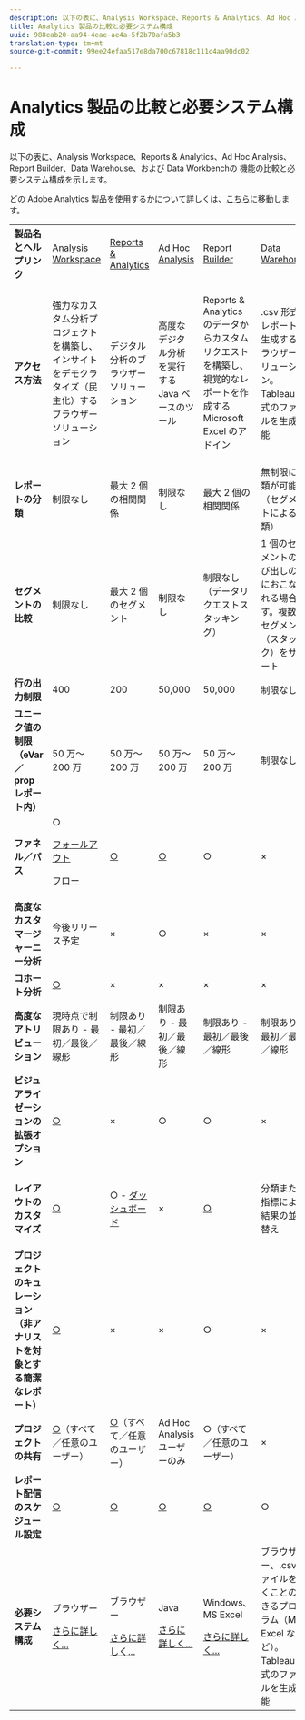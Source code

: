 ```yaml
---
description: 以下の表に、Analysis Workspace、Reports & Analytics、Ad Hoc Analysis、Report Builder、Data Warehouse、および Data Workbenchの 機能の比較と必要システム構成を示します。
title: Analytics 製品の比較と必要システム構成
uuid: 988eab20-aa94-4eae-ae4a-5f2b70afa5b3
translation-type: tm+mt
source-git-commit: 99ee24efaa517e8da700c67818c111c4aa90dc02

---
```



# Analytics 製品の比較と必要システム構成

以下の表に、Analysis Workspace、Reports &amp; Analytics、Ad Hoc Analysis、Report Builder、Data Warehouse、および Data Workbenchの 機能の比較と必要システム構成を示します。

どの Adobe Analytics 製品を使用するかについて詳しくは、[こちら](/help/admin/c-analytics-product-comparison/which-analytics-tool.md)に移動します。

<table id="table_8A42BE3253024552A170F6471B1E4D1D"> 
 <tbody> 
  <tr> 
   <td> <b>製品名とヘルプリンク</b> </td> 
   <td> <a href="https://marketing.adobe.com/resources/help/en_US/analytics/analysis-workspace/"> Analysis Workspace </a> </td> 
   <td> <a href="https://marketing.adobe.com/resources/help/en_US/sc/user/index.html"> Reports &amp; Analytics </a> </td> 
   <td> <a href="https://marketing.adobe.com/resources/help/en_US/dsc/"> Ad Hoc Analysis </a> </td> 
   <td> <a href="https://marketing.adobe.com/resources/help/en_US/arb/index.html"> Report Builder </a> </td> 
   <td colname="col06"> <a href="https://marketing.adobe.com/resources/help/en_US/reference/data_warehouse.html"> Data Warehouse </a> </td> 
   <td colname="col6"> <a href="https://docs.adobe.com/content/help/en/data-workbench/using/home.html"> Data Workbench </a> </td> 
  </tr> 
  <tr> 
   <td> <b>アクセス方法</b> </td> 
   <td> 強力なカスタム分析プロジェクトを構築し、インサイトをデモクラタイズ（民主化）するブラウザーソリューション </td> 
   <td> デジタル分析のブラウザーソリューション </td> 
   <td> 高度なデジタル分析を実行する Java ベースのツール </td> 
   <td> Reports &amp; Analytics のデータからカスタムリクエストを構築し、視覚的なレポートを作成する Microsoft Excel のアドイン </td> 
   <td colname="col06"> <span class="filepath">.csv</span> 形式のレポートを生成するブラウザーソリューション。Tableau 形式のファイルを生成可能 </td> 
   <td colname="col6"> カスタムのアトリビューションモデル、予測分析、あらゆる角度からの顧客分析など、高度な分析機能を備えたマルチチャネル分析ツール </td> 
  </tr> 
  <tr> 
   <td> <b>レポートの分類</b> </td> 
   <td> 制限なし </td> 
   <td> 最大 2 個の相関関係 </td> 
   <td> 制限なし </td> 
   <td> 最大 2 個の相関関係 </td> 
   <td colname="col06"> 無制限に分類が可能（セグメントによる分類） </td> 
   <td colname="col6"> 制限なし </td> 
  </tr> 
  <tr> 
   <td> <b>セグメントの比較</b> </td> 
   <td> 制限なし </td> 
   <td> 最大 2 個のセグメント </td> 
   <td> 制限なし </td> 
   <td> 制限なし（データリクエストスタッキング） </td> 
   <td colname="col06"> 1 個のセグメントの呼び出しの後におこなわれる場合です。複数のセグメント（スタック）をサポート </td> 
   <td colname="col6"> 制限なし </td> 
  </tr> 
  <tr> 
   <td> <b>行の出力制限</b> </td> 
   <td> 400 </td> 
   <td> 200 </td> 
   <td> 50,000 </td> 
   <td> 50,000 </td> 
   <td colname="col06"> 制限なし </td> 
   <td colname="col6"> カスタマイズ可能 </td> 
  </tr> 
  <tr> 
   <td> <b>ユニーク値の制限（eVar／prop レポート内）</b> </td> 
   <td> 50 万～200 万 </td> 
   <td> 50 万～200 万 </td> 
   <td> 50 万～200 万 </td> 
   <td> 50 万～200 万 </td> 
   <td colname="col06"> 制限なし </td> 
   <td colname="col6"> カスタマイズ可能 </td> 
  </tr> 
  <tr> 
   <td> <b>ファネル／パス</b> </td> 
   <td> ○ <p> </p> <a href="https://marketing.adobe.com/resources/help/en_US/analytics/analysis-workspace/fallout_flow.html"> フォールアウト </a> <p> <a href="https://marketing.adobe.com/resources/help/en_US/analytics/analysis-workspace/flow.html"> フロー </a> </p> </td> 
   <td> <a href="https://marketing.adobe.com/resources/help/en_US/sc/user/reports.html">○</a> </td> 
   <td> <a href="https://marketing.adobe.com/resources/help/en_US/dsc/c_reports_paths.html">○</a> </td> 
   <td> ○ </td> 
   <td colname="col06"> × </td> 
   <td colname="col6"> ○ </td> 
  </tr> 
  <tr> 
   <td> <b>高度なカスタマージャーニー分析</b> </td> 
   <td> 今後リリース予定 </td> 
   <td> × </td> 
   <td> ○ </td> 
   <td> × </td> 
   <td colname="col06"> × </td> 
   <td colname="col6"> ○ </td> 
  </tr> 
  <tr> 
   <td> <b>コホート分析</b> </td> 
   <td> <a href="https://marketing.adobe.com/resources/help/en_US/analytics/analysis-workspace/cohort_analysis.html">○</a> </td> 
   <td> × </td> 
   <td> × </td> 
   <td> × </td> 
   <td colname="col06"> × </td> 
   <td colname="col6"> ○ </td> 
  </tr> 
  <tr> 
   <td> <b>高度なアトリビューション</b> </td> 
   <td> 現時点で制限あり - 最初／最後／線形 </td> 
   <td> 制限あり - 最初／最後／線形 </td> 
   <td> 制限あり - 最初／最後／線形 </td> 
   <td> 制限あり - 最初／最後／線形 </td> 
   <td colname="col06"> 制限あり - 最初／最後／線形 </td> 
   <td colname="col6"> ○ </td> 
  </tr> 
  <tr> 
   <td> <b>ビジュアライゼーションの拡張オプション</b> </td> 
   <td> <a href="https://marketing.adobe.com/resources/help/en_US/analytics/analysis-workspace/analysis-workspace-features.html">○</a> </td> 
   <td> × </td> 
   <td> ○ </td> 
   <td> ○ </td> 
   <td colname="col06"> × </td> 
   <td colname="col6"> ○ </td> 
  </tr> 
  <tr> 
   <td> <b>レイアウトのカスタマイズ</b> </td> 
   <td> <a href="https://marketing.adobe.com/resources/help/en_US/analytics/analysis-workspace/analysis-workspace-features.html">○</a> </td> 
   <td> ○ - <a href="https://marketing.adobe.com/resources/help/en_US/sc/user/dashboard.html">ダッシュボード</a> </td> 
   <td> × </td> 
   <td> <a href="https://marketing.adobe.com/resources/help/en_US/arb/configure_the_custom_layout.html">○</a> </td> 
   <td colname="col06"> <p> 分類または指標による結果の並べ替え </p> </td> 
   <td colname="col6"> ○ </td> 
  </tr> 
  <tr> 
   <td> <b>プロジェクトのキュレーション（非アナリストを対象とする簡潔なレポート）</b> </td> 
   <td> <a href="https://marketing.adobe.com/resources/help/en_US/analytics/analysis-workspace/curate.html">○</a> </td> 
   <td> × </td> 
   <td> × </td> 
   <td> ○ </td> 
   <td colname="col06"> × </td> 
   <td colname="col6"> ○ </td> 
  </tr> 
  <tr> 
   <td> <b>プロジェクトの共有</b> </td> 
   <td> <a href="https://marketing.adobe.com/resources/help/en_US/analytics/analysis-workspace/curate.html">○</a>（すべて／任意のユーザー） </td> 
   <td> <a href="https://marketing.adobe.com/resources/help/en_US/sc/user/scheduling.html">○</a>（すべて／任意のユーザー） </td> 
   <td> Ad Hoc Analysis ユーザーのみ </td> 
   <td> ○（すべて／任意のユーザー） </td> 
   <td colname="col06"> × </td> 
   <td colname="col6"> ○ </td> 
  </tr> 
  <tr> 
   <td> <b>レポート配信のスケジュール設定</b> </td> 
   <td> <a href="https://marketing.adobe.com/resources/help/en_US/analytics/analysis-workspace/schedule-projects.html">○</a> </td> 
   <td> <a href="https://marketing.adobe.com/resources/help/en_US/sc/user/scheduling.html">○</a> </td> 
   <td> <a href="https://marketing.adobe.com/resources/help/en_US/dsc/c_schedule.html">○</a> </td> 
   <td> <a href="https://marketing.adobe.com/resources/help/en_US/arb/schedule_report_requests.html">○</a> </td> 
   <td colname="col06"> ○ </td> 
   <td colname="col6"> ○ </td> 
  </tr> 
  <tr> 
   <td> <b>必要システム構成</b> </td> 
   <td> <p>ブラウザー </p> <p> <a href="https://marketing.adobe.com/resources/help/en_US/sc/user/requirements.html"> さらに詳しく... </a> </p> </td> 
   <td> <p>ブラウザー </p> <p> <a href="https://marketing.adobe.com/resources/help/en_US/sc/user/requirements.html"> さらに詳しく... </a> </p> </td> 
   <td> <p>Java </p> <p> <a href="https://marketing.adobe.com/resources/help/en_US/dsc/c_sys_reqs.html"> さらに詳しく... </a> </p> </td> 
   <td> <p>Windows、MS Excel </p> <p> <a href="https://marketing.adobe.com/resources/help/en_US/arb/system_requirements.html"> さらに詳しく... </a> </p> </td> 
   <td colname="col06"> ブラウザー、<span class="filepath">.csv</span> ファイルを開くことのできるプログラム（MS Excel など）。Tableau 形式のファイルを生成可能 </td> 
   <td colname="col6"> Windows 64 ビット版、OpenGL 3.2 対応のグラフィックアダプター（<u><a href="https://marketing.adobe.com/resources/help/en_US/insight/install/c_Data_Workbench_Client_install.html">詳細情報...</a></u>） </td> 
  </tr> 
 </tbody> 
</table>

